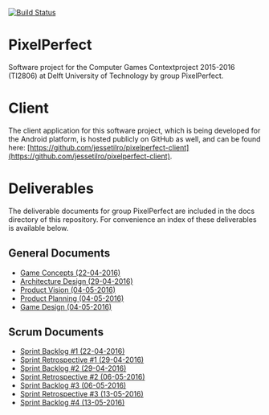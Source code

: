[![Build Status](https://api.travis-ci.org/jessetilro/pixelperfect.svg?branch=master)](https://travis-ci.org/jessetilro/pixelperfect)

# PixelPerfect
Software project for the Computer Games Contextproject 2015-2016 (TI2806) at Delft University of Technology by group PixelPerfect.

# Client
The client application for this software project, which is being developed for the Android platform, is hosted publicly on GitHub as well, and can be found here: [https://github.com/jessetilro/pixelperfect-client](https://github.com/jessetilro/pixelperfect-client).

# Deliverables

The deliverable documents for group PixelPerfect are included in the docs directory of this repository. For convenience an index of these deliverables is available below.

## General Documents

* [Game Concepts (22-04-2016)](https://github.com/jessetilro/pixelperfect/blob/master/docs/game-concepts.pdf)
* [Architecture Design (29-04-2016)](https://github.com/jessetilro/pixelperfect/blob/master/docs/architecture-design-draft.pdf)
* [Product Vision (04-05-2016)](https://github.com/jessetilro/pixelperfect/blob/master/docs/product-vision.pdf)
* [Product Planning (04-05-2016)](https://github.com/jessetilro/pixelperfect/blob/master/docs/product-planning.pdf)
* [Game Design (04-05-2016)](https://github.com/jessetilro/pixelperfect/blob/master/docs/game-design.pdf)

## Scrum Documents

* [Sprint Backlog #1 (22-04-2016)](https://github.com/jessetilro/pixelperfect/blob/master/docs/sprint-backlog-1.pdf)
* [Sprint Retrospective #1 (29-04-2016)](https://github.com/jessetilro/pixelperfect/blob/master/docs/sprint-retrospective-1.pdf)
* [Sprint Backlog #2 (29-04-2016)](https://github.com/jessetilro/pixelperfect/blob/master/docs/sprint-backlog-2.pdf)
* [Sprint Retrospective #2 (06-05-2016)](https://github.com/jessetilro/pixelperfect/blob/master/docs/sprint-retrospective-2.pdf)
* [Sprint Backlog #3 (06-05-2016)](https://github.com/jessetilro/pixelperfect/blob/master/docs/sprint-backlog-3.pdf)
* [Sprint Retrospective #3 (13-05-2016)](https://github.com/jessetilro/pixelperfect/blob/master/docs/sprint-retrospective-3.pdf)
* [Sprint Backlog #4 (13-05-2016)](https://github.com/jessetilro/pixelperfect/blob/master/docs/sprint-backlog-4.pdf)
